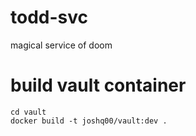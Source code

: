 # todd-svc
magical service of doom


# build vault container
```
cd vault
docker build -t joshq00/vault:dev .
```

